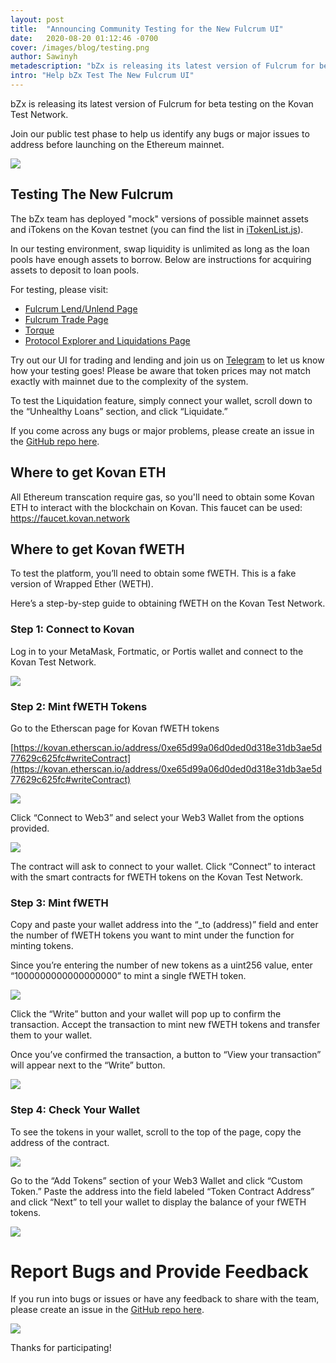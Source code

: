 ```yaml
---
layout: post
title:  "Announcing Community Testing for the New Fulcrum UI"
date:   2020-08-20 01:12:46 -0700
cover: /images/blog/testing.png
author: Sawinyh
metadescription: "bZx is releasing its latest version of Fulcrum for beta testing on the Kovan Test Network"
intro: "Help bZx Test The New Fulcrum UI"
---
```


bZx is releasing its latest version of Fulcrum for beta testing on the Kovan Test Network.

Join our public test phase to help us identify any bugs or major issues to address before launching on the Ethereum mainnet.

![](/images/blog/kovan/image1.png)


## Testing The New Fulcrum

The bZx team has deployed "mock" versions of possible mainnet assets and iTokens on the Kovan testnet (you can find the list in [iTokenList.js](https://github.com/bZxNetwork/fulcrum_ui/blob/kovan_build/packages/fulcrum/src/assets/artifacts/kovan/iTokenList.js)).

In our testing environment, swap liquidity is unlimited as long as the loan pools have enough assets to borrow. Below are instructions for acquiring assets to deposit to loan pools.

For testing, please visit:

*   [Fulcrum Lend/Unlend Page](https://kovan.fulcrum.trade/lend)
*   [Fulcrum Trade Page](https://kovan.fulcrum.trade/trade)
*   [Torque](https://kovan.torque.loans)
*   [Protocol Explorer and Liquidations Page](https://kovan-explorer.bzx.network/liquidations)

Try out our UI for trading and lending and join us on [Telegram](https://t.me/b0xNet) to let us know how your testing goes! Please be aware that token prices may not match exactly with mainnet due to the complexity of the system.

To test the Liquidation feature, simply connect your wallet, scroll down to the “Unhealthy Loans” section, and click “Liquidate.”

If you come across any bugs or major problems, please create an issue in the [GitHub repo here](https://github.com/bZxNetwork/fulcrum_ui/issues).

## Where to get Kovan ETH

All Ethereum transcation require gas, so you'll need to obtain some Kovan ETH to interact with the blockchain on Kovan. This faucet can be used: https://faucet.kovan.network

## Where to get Kovan fWETH

To test the platform, you’ll need to obtain some fWETH. This is a fake version of Wrapped Ether (WETH).

Here’s a step-by-step guide to obtaining fWETH on the Kovan Test Network.

### Step 1: Connect to Kovan

Log in to your MetaMask, Fortmatic, or Portis wallet and connect to the Kovan Test Network.

![](/images/blog/kovan/image4.png)

### Step 2: Mint fWETH Tokens

Go to the Etherscan page for Kovan fWETH tokens

[https://kovan.etherscan.io/address/0xe65d99a06d0ded0d318e31db3ae5d77629c625fc#writeContract](https://kovan.etherscan.io/address/0xe65d99a06d0ded0d318e31db3ae5d77629c625fc#writeContract)

![](/images/blog/kovan/image7.png)

Click “Connect to Web3” and select your Web3 Wallet from the options provided.

![](/images/blog/kovan/image2.png)

The contract will ask to connect to your wallet. Click “Connect” to interact with the smart contracts for fWETH tokens on the Kovan Test Network.

### Step 3: Mint fWETH

Copy and paste your wallet address into the “_to (address)” field and enter the number of fWETH tokens you want to mint under the function for minting tokens.

Since you’re entering the number of new tokens as a uint256 value, enter “1000000000000000000” to mint a single fWETH token.

![](/images/blog/kovan/image8.png)

Click the “Write” button and your wallet will pop up to confirm the transaction. Accept the transaction to mint new fWETH tokens and transfer them to your wallet.

Once you’ve confirmed the transaction, a button to “View your transaction” will appear next to the “Write” button.

![](/images/blog/kovan/image5.png)

### Step 4: Check Your Wallet

To see the tokens in your wallet, scroll to the top of the page, copy the address of the contract.

![](/images/blog/kovan/image6.png)

Go to the “Add Tokens” section of your Web3 Wallet and click “Custom Token.” Paste the address into the field labeled “Token Contract Address” and click “Next” to tell your wallet to display the balance of your fWETH tokens.

![](/images/blog/kovan/image3.png)

# Report Bugs and Provide Feedback

If you run into bugs or issues or have any feedback to share with the team, please create an issue in the [GitHub repo here](https://github.com/bZxNetwork/fulcrum_ui/issues).

![](/images/blog/Issues_·_bZxNetwork_fulcrum_ui.png)

Thanks for participating!
